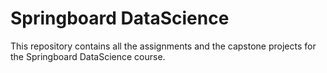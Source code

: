 # Springboard DataScience

This repository contains all the assignments and the capstone projects for the Springboard DataScience course.
